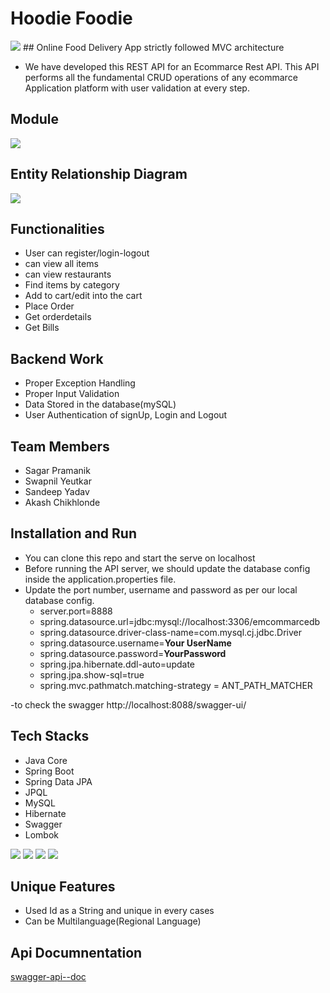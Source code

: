 # Hoodie Foodie 
<img src="https://github.com/sgrprmnk/befitting-advice-51/blob/main/ProjectLogo.PNG">
## Online Food Delivery App strictly followed MVC architecture

 - We have developed this REST API for an Ecommarce Rest API. This API performs all the fundamental CRUD operations of any ecommarce Application platform with user validation at every step.

## Module
<img src="https://github.com/sgrprmnk/befitting-advice-51/blob/main/model.png">



## Entity Relationship Diagram

<img src="https://github.com/sgrprmnk/befitting-advice-51/blob/main/Picture1.png">


## Functionalities
-   User can register/login-logout
-   can view all items
-   can view restaurants
-   Find items by category
-   Add to cart/edit into the cart
-   Place Order
-   Get orderdetails
-   Get Bills


## Backend Work
-  Proper Exception Handling
-  Proper Input Validation
-  Data Stored in the database(mySQL)
-  User Authentication of signUp, Login and Logout

## Team Members
-  Sagar Pramanik
-  Swapnil Yeutkar
-  Sandeep Yadav
-  Akash Chikhlonde

## Installation and Run
-  You can clone this repo and start the serve on localhost
-   Before running the API server, we should update the database config inside the application.properties file.
-   Update the port number, username and password as per our local database config.
    -   server.port=8888
    -   spring.datasource.url=jdbc:mysql://localhost:3306/emcommarcedb
    -   spring.datasource.driver-class-name=com.mysql.cj.jdbc.Driver
    -   spring.datasource.username=**Your UserName**
    -   spring.datasource.password=**YourPassword**
    -   spring.jpa.hibernate.ddl-auto=update
    -   spring.jpa.show-sql=true
    -   spring.mvc.pathmatch.matching-strategy = ANT_PATH_MATCHER
    
-to check the swagger http://localhost:8088/swagger-ui/

## Tech Stacks

-   Java Core
-   Spring Boot
-   Spring Data JPA
-   JPQL
-   MySQL
-   Hibernate
-   Swagger
-   Lombok
<p>
   <img src="https://img.icons8.com/color/64/000000/java.png"/>
   <img src="https://img.icons8.com/color/48/null/spring-logo.png"/>
   <img src="https://github.com/efat56/striped-pear-8171/blob/main/Images/hibernate_logo_icon_171004.png" />
   <img src="https://img.icons8.com/ios/50/null/mysql-logo.png"/>
</p>

## Unique Features
- Used Id as a String and unique in every cases
- Can be Multilanguage(Regional Language)



## Api Documnentation
<a href="https://github.com/sgrprmnk/befitting-advice-51/blob/main/apiDocumentation_swagger.pdf">swagger-api--doc</a>
